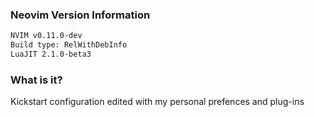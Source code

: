 ### Neovim Version Information
```bash
NVIM v0.11.0-dev
Build type: RelWithDebInfo
LuaJIT 2.1.0-beta3
```

### What is it?
Kickstart configuration edited with my personal prefences and plug-ins
